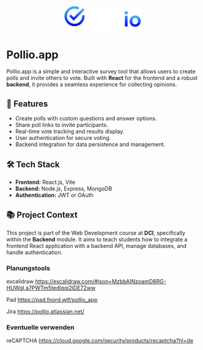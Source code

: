 <div style="text-align: center;">
    <img src="./frontend/public/pollio_logo_w.svg" alt="Pollio Logo" width="200">
</div>

# Pollio.app

Pollio.app is a simple and interactive survey tool that allows users to create polls and invite others to vote. Built with **React** for the frontend and a robust **backend**, it provides a seamless experience for collecting opinions.

## 🚀 Features

- Create polls with custom questions and answer options.
- Share poll links to invite participants.
- Real-time vote tracking and results display.
- User authentication for secure voting.
- Backend integration for data persistence and management.

## 🛠️ Tech Stack

- **Frontend:** React.js, Vite
- **Backend:** Node.js, Express, MongoDB
- **Authentication:** JWT or OAuth

## 📚 Project Context

This project is part of the Web Development course at **DCI**, specifically within the **Backend** module. It aims to teach students how to integrate a frontend React application with a backend API, manage databases, and handle authentication.

### Planungstools

excalidraw
https://excalidraw.com/#json=MzbbAINzoamD8RG-HUWgI,a7PWTm5tedIqqi2lDE72ww

Pad
https://pad.fnord.wtf/pollio_app

Jira
https://pollio.atlassian.net/

### Eventuelle verwenden

reCAPTCHA
https://cloud.google.com/security/products/recaptcha?hl=de
